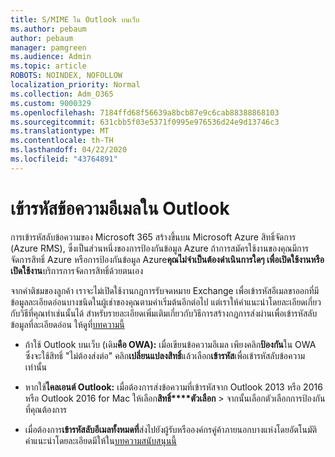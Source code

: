 ```yaml
---
title: S/MIME ใน Outlook บนเว็บ
ms.author: pebaum
author: pebaum
manager: pamgreen
ms.audience: Admin
ms.topic: article
ROBOTS: NOINDEX, NOFOLLOW
localization_priority: Normal
ms.collection: Adm_O365
ms.custom: 9000329
ms.openlocfilehash: 7184ffd68f56639a8bcb87e9c6cab88388868103
ms.sourcegitcommit: 631cbb5f03e5371f0995e976536d24e9d13746c3
ms.translationtype: MT
ms.contentlocale: th-TH
ms.lasthandoff: 04/22/2020
ms.locfileid: "43764891"
---
```

# <a name="encrypt-email-messages-in-outlook"></a>เข้ารหัสข้อความอีเมลใน Outlook

การเข้ารหัสลับข้อความของ Microsoft 365 สร้างขึ้นบน Microsoft Azure สิทธิ์จัดการ (Azure RMS), ซึ่งเป็นส่วนหนึ่งของการป้องกันข้อมูล Azure ถ้าการสมัครใช้งานของคุณมีการจัดการสิทธิ์ Azure หรือการป้องกันข้อมูล Azure**คุณไม่จําเป็นต้องดําเนินการใดๆ เพื่อเปิดใช้งานหรือเปิดใช้งาน**บริการการจัดการสิทธิ์ด้วยตนเอง

จากคําติชมของลูกค้า เราจะไม่เปิดใช้งานกฎการรับจดหมาย Exchange เพื่อเข้ารหัสอีเมลขาออกที่มีข้อมูลละเอียดอ่อนบางชนิดในผู้เช่าของคุณตามค่าเริ่มต้นอีกต่อไป แต่เราให้คําแนะนําโดยละเอียดเกี่ยวกับวิธีที่คุณทําเช่นนั้นได้ สําหรับรายละเอียดเพิ่มเติมเกี่ยวกับวิธีการสร้างกฎการส่งผ่านเพื่อเข้ารหัสลับข้อมูลที่ละเอียดอ่อน ให้ดูที่[บทความนี้](https://aka.ms/OmeEtr)

- ถ้าใช้ Outlook บนเว็บ (เดิม**คือ OWA):** เมื่อเขียนข้อความอีเมล เพียงคลิก**ป้องกัน**ใน OWA ซึ่งจะใช้สิทธิ์ "ไม่ต้องส่งต่อ" คลิก**เปลี่ยนแปลงสิทธิ์**แล้วเลือก**เข้ารหัส**เพื่อเข้ารหัสลับข้อความเท่านั้น

- หากใช้**ไคลเอนต์ Outlook:** เมื่อต้องการส่งข้อความที่เข้ารหัสจาก Outlook 2013 หรือ 2016 หรือ Outlook 2016 for Mac ให้เลือก**สิทธิ์****ตัวเลือก** > จากนั้นเลือกตัวเลือกการป้องกันที่คุณต้องการ

- เมื่อต้องการ**เข้ารหัสลับอีเมลทั้งหมดที่**ส่งไปยังผู้รับหรือองค์กรคู่ค้าภายนอกบางแห่งโดยอัตโนมัติ คําแนะนําโดยละเอียดมีให้ใน[บทความสนับสนุนนี้](https://docs.microsoft.com/office365/securitycompliance/define-mail-flow-rules-to-encrypt-email#create-a-mail-flow-rule-to-encrypt-email-messages-with-the-new-ome-capabilities)

